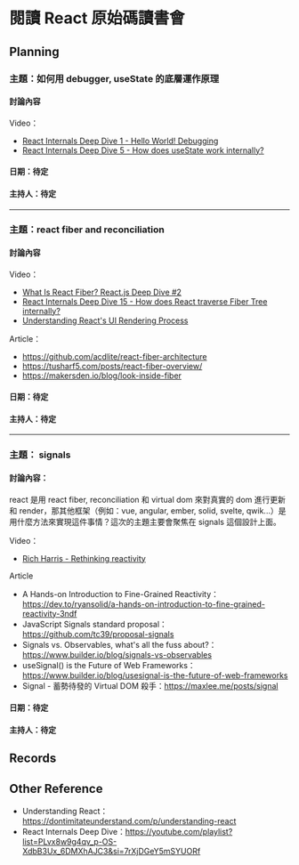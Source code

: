 # 閱讀 React 原始碼讀書會

## Planning

### 主題：如何用 debugger, useState 的底層運作原理

#### 討論內容

Video：
- [React Internals Deep Dive 1 - Hello World! Debugging](https://www.youtube.com/watch?v=OcB3rTln-fI&list=PLvx8w9g4qv_p-OS-XdbB3Ux_6DMXhAJC3&index=1)
- [React Internals Deep Dive 5 - How does useState work internally?](https://www.youtube.com/watch?v=svaUEHMuv9w&list=PLvx8w9g4qv_p-OS-XdbB3Ux_6DMXhAJC3&index=5)

#### 日期：待定  
#### 主持人：待定  

---

### 主題：react fiber and reconciliation

#### 討論內容

Video：
- [What Is React Fiber? React.js Deep Dive #2](https://www.youtube.com/watch?v=0ympFIwQFJw&list=PLxRVWC-K96b0ktvhd16l3xA6gncuGP7gJ&index=2)
- [React Internals Deep Dive 15 - How does React traverse Fiber Tree internally?](https://www.youtube.com/watch?v=3nwupG2Joaw&list=PLvx8w9g4qv_p-OS-XdbB3Ux_6DMXhAJC3&index=15)
- [Understanding React's UI Rendering Process](https://www.youtube.com/watch?v=i793Qm6kv3U)

Article：
- https://github.com/acdlite/react-fiber-architecture
- https://tusharf5.com/posts/react-fiber-overview/
- https://makersden.io/blog/look-inside-fiber

#### 日期：待定  
#### 主持人：待定  

---

### 主題： signals

#### 討論內容：

react 是用 react fiber, reconciliation 和 virtual dom 來對真實的 dom 進行更新和 render，那其他框架（例如：vue, angular, ember, solid, svelte, qwik...）是用什麼方法來實現這件事情？這次的主題主要會聚焦在 signals 這個設計上面。

Video：
- [Rich Harris - Rethinking reactivity](https://www.youtube.com/watch?v=AdNJ3fydeao)

Article
- A Hands-on Introduction to Fine-Grained Reactivity：https://dev.to/ryansolid/a-hands-on-introduction-to-fine-grained-reactivity-3ndf
- JavaScript Signals standard proposal：https://github.com/tc39/proposal-signals
- Signals vs. Observables, what's all the fuss about?：https://www.builder.io/blog/signals-vs-observables
- useSignal() is the Future of Web Frameworks：https://www.builder.io/blog/usesignal-is-the-future-of-web-frameworks
- Signal - 蓄勢待發的 Virtual DOM 殺手：https://maxlee.me/posts/signal

#### 日期：待定  
#### 主持人：待定  

## Records

## Other Reference

- Understanding React：https://dontimitateunderstand.com/p/understanding-react
- React Internals Deep Dive：https://youtube.com/playlist?list=PLvx8w9g4qv_p-OS-XdbB3Ux_6DMXhAJC3&si=7rXjDGeY5mSYUORf
